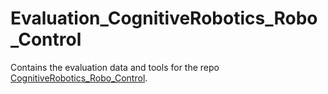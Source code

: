 # Evaluation_CognitiveRobotics_Robo_Control
Contains the evaluation data and tools for the repo [CognitiveRobotics_Robo_Control](https://github.com/Bick95/CognitiveRobotics_Robo_Control.git).
